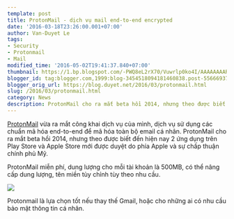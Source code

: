 ```yaml
---
template: post
title: ProtonMail - dịch vụ mail end-to-end encrypted
date: '2016-03-18T23:26:00.001+07:00'
author: Van-Duyet Le
tags:
- Security
- Protonmail
- Mail
modified_time: '2016-05-02T19:41:37.840+07:00'
thumbnail: https://1.bp.blogspot.com/-PWQ8eL2rX70/Vuwrlp0ko4I/AAAAAAAAR5Y/WEQ8q4QytdwXFd3soJbCkrTCreB8sDwHw/s1600/Screen-Shot-2014-05-02-at-8.47.10-PM.png
blogger_id: tag:blogger.com,1999:blog-3454518094181460838.post-5566693736479170867
blogger_orig_url: https://blog.duyet.net/2016/03/protonmail.html
slug: /2016/03/protonmail.html
category: News
description: ProtonMail cho ra mắt beta hồi 2014, nhưng theo được biết đến hiện nay 2 ứng dụng trên Play Store và Apple Store mới được duyệt do phía Apple và sự chấp thuận chính phủ Mỹ.
---
```


[ProtonMail](https://protonmail.com/) vừa ra mắt công khai dịch vụ của mình, dịch vụ sử dụng các chuẩn mã hóa end-to-end để mã hóa toàn bộ email cá nhân. ProtonMail cho ra mắt beta hồi 2014, nhưng theo được biết đến hiện nay 2 ứng dụng trên Play Store và Apple Store mới được duyệt do phía Apple và sự chấp thuận chính phủ Mỹ.

ProtonMail miễn phí, dung lượng cho mỗi tài khoản là 500MB, có thể nâng cấp dung lượng, tên miền tùy chỉnh tùy theo nhu cầu.

[![](https://1.bp.blogspot.com/-PWQ8eL2rX70/Vuwrlp0ko4I/AAAAAAAAR5Y/WEQ8q4QytdwXFd3soJbCkrTCreB8sDwHw/s1600/Screen-Shot-2014-05-02-at-8.47.10-PM.png)](https://mail.protonmail.com/)

Protonmail là lựa chọn tốt nếu thay thế Gmail, hoặc cho những ai có nhu cầu bảo mật thông tin cá nhân.
